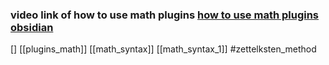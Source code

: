 ### video link of how to use math plugins [how to use math plugins obsidian](https://www.youtube.com/watch?v=Y5U9ETOlO4U)
[]
[[plugins_math]]
[[math_syntax]]
[[math_syntax_1]]
#zettelksten_method

